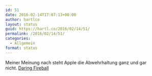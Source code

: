 ```yaml
---
id: 51
date: 2016-02-14T17:07:13+00:00
author: hartlco
layout: status
guid: https://hartl.co/2016/02/14/51/
permalink: /2016/02/14/51/
categories:
  - Allgemein
format: status
---
```

Meiner Meinung nach steht Apple die Abwehrhaltung ganz und gar nicht.&nbsp;[Daring Fireball](https://daringfireball.net/thetalkshow/2016/02/12/ep-146)